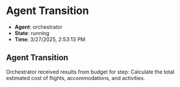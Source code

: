 # Agent Transition

- **Agent**: orchestrator
- **State**: running
- **Time**: 3/27/2025, 2:53:13 PM

## Agent Transition

Orchestrator received results from budget for step: Calculate the total estimated cost of flights, accommodations, and activities.

